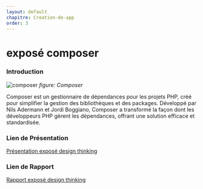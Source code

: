 ```yaml
---
layout: default
chapitre: Creation-de-app
order: 3
---
```

# exposé composer
<!-- note  -->
###  Introduction
![composer](./images/composer.png)
*figure: Composer*


Composer est un gestionnaire de dépendances pour les projets PHP, créé pour simplifier la gestion des bibliothèques et des packages. Développé par Nils Adermann et Jordi Boggiano, Composer a transformé la façon dont les développeurs PHP gèrent les dépendances, offrant une solution efficace et standardisée.
### Lien de Présentation
[Présentation exposé design thinking](./images/présentation.html)

### Lien de Rapport
[Rapport exposé design thinking](./images/rapport.html)  
<!-- new slide -->
